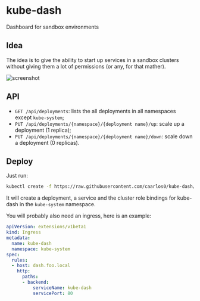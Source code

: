 # kube-dash

Dashboard for sandbox environments

## Idea

The idea is to give the ability to start up services in a sandbox clusters
without giving them a lot of permissions (or any, for that mather).

![screenshot ](https://github.com/caarlos0/kube-dash/raw/master/screenshot.png)

## API

* `GET /api/deployments`: lists the all deployments in all namespaces except `kube-system`;
* `PUT /api/deployments/{namespace}/{deployment name}/up`: scale up a deployment (1 replica);
* `PUT /api/deployments/{namespace}/{deployment name}/down`: scale down a deployment (0 replicas).

## Deploy

Just run:

```sh
kubectl create -f https://raw.githubusercontent.com/caarlos0/kube-dash/master/deployment.yaml
```

It will create a deployment, a service and the cluster role bindings for
kube-dash in the `kube-system` namespace.

You will probably also need an ingress, here is an example:

```yaml
apiVersion: extensions/v1beta1
kind: Ingress
metadata:
  name: kube-dash
  namespace: kube-system
spec:
  rules:
  - host: dash.foo.local
    http:
      paths:
      - backend:
          serviceName: kube-dash
          servicePort: 80
```


